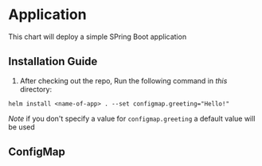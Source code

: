 # Application
This chart will deploy a simple SPring Boot application 

## Installation Guide

1. After checking out the repo, Run the following command in *this* directory: 

`helm install <name-of-app> . --set configmap.greeting="Hello!"`

*Note* if you don't specify a value for `configmap.greeting` a default value will be used

## ConfigMap 

